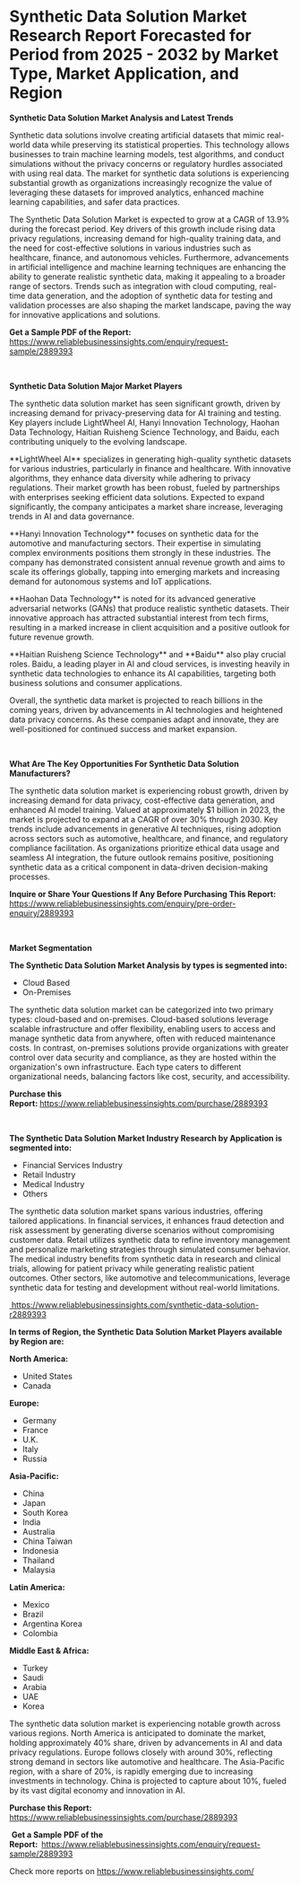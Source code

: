 <p><h1>Synthetic Data Solution Market Research Report Forecasted for Period from 2025 -  2032 by Market Type, Market Application, and Region</h1></p><p><strong>Synthetic Data Solution Market Analysis and Latest Trends</strong></p>
<p><p>Synthetic data solutions involve creating artificial datasets that mimic real-world data while preserving its statistical properties. This technology allows businesses to train machine learning models, test algorithms, and conduct simulations without the privacy concerns or regulatory hurdles associated with using real data. The market for synthetic data solutions is experiencing substantial growth as organizations increasingly recognize the value of leveraging these datasets for improved analytics, enhanced machine learning capabilities, and safer data practices.</p><p>The Synthetic Data Solution Market is expected to grow at a CAGR of 13.9% during the forecast period. Key drivers of this growth include rising data privacy regulations, increasing demand for high-quality training data, and the need for cost-effective solutions in various industries such as healthcare, finance, and autonomous vehicles. Furthermore, advancements in artificial intelligence and machine learning techniques are enhancing the ability to generate realistic synthetic data, making it appealing to a broader range of sectors. Trends such as integration with cloud computing, real-time data generation, and the adoption of synthetic data for testing and validation processes are also shaping the market landscape, paving the way for innovative applications and solutions.</p></p>
<p><strong>Get a Sample PDF of the Report:&nbsp;</strong> <a href="https://www.reliablebusinessinsights.com/enquiry/request-sample/2889393?utm_campaign=3003&utm_medium=2&utm_source=Github&utm_content=ia&utm_term=14032025&utm_id=synthetic-data-solution">https://www.reliablebusinessinsights.com/enquiry/request-sample/2889393</a></p>
<p>&nbsp;</p>
<p><strong>Synthetic Data Solution Major Market Players</strong></p>
<p><p>The synthetic data solution market has seen significant growth, driven by increasing demand for privacy-preserving data for AI training and testing. Key players include LightWheel AI, Hanyi Innovation Technology, Haohan Data Technology, Haitian Ruisheng Science Technology, and Baidu, each contributing uniquely to the evolving landscape.</p><p>**LightWheel AI** specializes in generating high-quality synthetic datasets for various industries, particularly in finance and healthcare. With innovative algorithms, they enhance data diversity while adhering to privacy regulations. Their market growth has been robust, fueled by partnerships with enterprises seeking efficient data solutions. Expected to expand significantly, the company anticipates a market share increase, leveraging trends in AI and data governance.</p><p>**Hanyi Innovation Technology** focuses on synthetic data for the automotive and manufacturing sectors. Their expertise in simulating complex environments positions them strongly in these industries. The company has demonstrated consistent annual revenue growth and aims to scale its offerings globally, tapping into emerging markets and increasing demand for autonomous systems and IoT applications.</p><p>**Haohan Data Technology** is noted for its advanced generative adversarial networks (GANs) that produce realistic synthetic datasets. Their innovative approach has attracted substantial interest from tech firms, resulting in a marked increase in client acquisition and a positive outlook for future revenue growth.</p><p>**Haitian Ruisheng Science Technology** and **Baidu** also play crucial roles. Baidu, a leading player in AI and cloud services, is investing heavily in synthetic data technologies to enhance its AI capabilities, targeting both business solutions and consumer applications.</p><p>Overall, the synthetic data market is projected to reach billions in the coming years, driven by advancements in AI technologies and heightened data privacy concerns. As these companies adapt and innovate, they are well-positioned for continued success and market expansion.</p></p>
<p>&nbsp;</p>
<p><strong>What Are The Key Opportunities For Synthetic Data Solution Manufacturers?</strong></p>
<p><p>The synthetic data solution market is experiencing robust growth, driven by increasing demand for data privacy, cost-effective data generation, and enhanced AI model training. Valued at approximately $1 billion in 2023, the market is projected to expand at a CAGR of over 30% through 2030. Key trends include advancements in generative AI techniques, rising adoption across sectors such as automotive, healthcare, and finance, and regulatory compliance facilitation. As organizations prioritize ethical data usage and seamless AI integration, the future outlook remains positive, positioning synthetic data as a critical component in data-driven decision-making processes.</p></p>
<p><strong>Inquire or Share Your Questions If Any Before Purchasing This Report:</strong> <a href="https://www.reliablebusinessinsights.com/enquiry/pre-order-enquiry/2889393?utm_campaign=3003&utm_medium=2&utm_source=Github&utm_content=ia&utm_term=14032025&utm_id=synthetic-data-solution">https://www.reliablebusinessinsights.com/enquiry/pre-order-enquiry/2889393</a></p>
<p>&nbsp;</p>
<p><strong>Market Segmentation</strong></p>
<p><strong>The Synthetic Data Solution Market Analysis by types is segmented into:</strong></p>
<p><ul><li>Cloud Based</li><li>On-Premises</li></ul></p>
<p><p>The synthetic data solution market can be categorized into two primary types: cloud-based and on-premises. Cloud-based solutions leverage scalable infrastructure and offer flexibility, enabling users to access and manage synthetic data from anywhere, often with reduced maintenance costs. In contrast, on-premises solutions provide organizations with greater control over data security and compliance, as they are hosted within the organization's own infrastructure. Each type caters to different organizational needs, balancing factors like cost, security, and accessibility.</p></p>
<p><strong>Purchase this Report:&nbsp;</strong><a href="https://www.reliablebusinessinsights.com/purchase/2889393?utm_campaign=3003&utm_medium=2&utm_source=Github&utm_content=ia&utm_term=14032025&utm_id=synthetic-data-solution">https://www.reliablebusinessinsights.com/purchase/2889393</a></p>
<p>&nbsp;</p>
<p><strong>The Synthetic Data Solution Market Industry Research by Application is segmented into:</strong></p>
<p><ul><li>Financial Services Industry</li><li>Retail Industry</li><li>Medical Industry</li><li>Others</li></ul></p>
<p><p>The synthetic data solution market spans various industries, offering tailored applications. In financial services, it enhances fraud detection and risk assessment by generating diverse scenarios without compromising customer data. Retail utilizes synthetic data to refine inventory management and personalize marketing strategies through simulated consumer behavior. The medical industry benefits from synthetic data in research and clinical trials, allowing for patient privacy while generating realistic patient outcomes. Other sectors, like automotive and telecommunications, leverage synthetic data for testing and development without real-world limitations.</p></p>
<p><a href="https://www.reliablebusinessinsights.com/synthetic-data-solution-r2889393?utm_campaign=3003&utm_medium=2&utm_source=Github&utm_content=ia&utm_term=14032025&utm_id=synthetic-data-solution">&nbsp;https://www.reliablebusinessinsights.com/synthetic-data-solution-r2889393</a></p>
<p><strong>In terms of Region, the Synthetic Data Solution Market Players available by Region are:</strong></p>
<p>
    <p> <strong> North America: </strong>
        <ul>
            <li>United States</li>
            <li>Canada</li>
        </ul>
        </p> 
    <p> <strong> Europe: </strong>
        <ul>
            <li>Germany</li>
            <li>France</li>
            <li>U.K.</li>
            <li>Italy</li>
            <li>Russia</li>
        </ul>
        </p> 
    <p> <strong> Asia-Pacific: </strong>
        <ul>
            <li>China</li>
            <li>Japan</li>
            <li>South Korea</li>
            <li>India</li>
            <li>Australia</li>
            <li>China Taiwan</li>
            <li>Indonesia</li>
            <li>Thailand</li>
            <li>Malaysia</li>
        </ul>
        </p> 
    <p> <strong> Latin America: </strong>
        <ul>
            <li>Mexico</li>
            <li>Brazil</li>
            <li>Argentina Korea</li>
            <li>Colombia</li>
        </ul>
        </p> 
    <p> <strong> Middle East & Africa: </strong>
        <ul>
            <li>Turkey</li>
            <li>Saudi</li>
            <li>Arabia</li>
            <li>UAE</li>
            <li>Korea</li>
        </ul>
    </p>
    </p>
<p><p>The synthetic data solution market is experiencing notable growth across various regions. North America is anticipated to dominate the market, holding approximately 40% share, driven by advancements in AI and data privacy regulations. Europe follows closely with around 30%, reflecting strong demand in sectors like automotive and healthcare. The Asia-Pacific region, with a share of 20%, is rapidly emerging due to increasing investments in technology. China is projected to capture about 10%, fueled by its vast digital economy and innovation in AI.</p></p>
<p><strong>Purchase this Report: </strong><a href="https://www.reliablebusinessinsights.com/purchase/2889393?utm_campaign=3003&utm_medium=2&utm_source=Github&utm_content=ia&utm_term=14032025&utm_id=synthetic-data-solution">https://www.reliablebusinessinsights.com/purchase/2889393</a></p>
<p>&nbsp;<strong>Get a Sample PDF of the Report:&nbsp;&nbsp;</strong><a href="https://www.reliablebusinessinsights.com/enquiry/request-sample/2889393?utm_campaign=3003&utm_medium=2&utm_source=Github&utm_content=ia&utm_term=14032025&utm_id=synthetic-data-solution">https://www.reliablebusinessinsights.com/enquiry/request-sample/2889393</a></p>
<p><strong></strong></p>
<p>Check more reports on <a href="https://www.reliablebusinessinsights.com/?utm_campaign=3003&utm_medium=2&utm_source=Github&utm_content=ia&utm_term=14032025&utm_id=synthetic-data-solution">https://www.reliablebusinessinsights.com/</a></p>